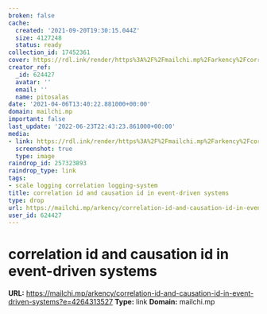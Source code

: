 ```yaml
---
broken: false
cache:
  created: '2021-09-20T19:30:15.044Z'
  size: 4127248
  status: ready
collection_id: 17452361
cover: https://rdl.ink/render/https%3A%2F%2Fmailchi.mp%2Farkency%2Fcorrelation-id-and-causation-id-in-event-driven-systems%3Fe%3D4264313527
creator_ref:
  _id: 624427
  avatar: ''
  email: ''
  name: pitosalas
date: '2021-04-06T13:40:22.881000+00:00'
domain: mailchi.mp
important: false
last_update: '2022-06-23T22:43:23.861000+00:00'
media:
- link: https://rdl.ink/render/https%3A%2F%2Fmailchi.mp%2Farkency%2Fcorrelation-id-and-causation-id-in-event-driven-systems%3Fe%3D4264313527
  screenshot: true
  type: image
raindrop_id: 257323893
raindrop_type: link
tags:
- scale logging correlation logging-system
title: correlation id and causation id in event-driven systems
type: drop
url: https://mailchi.mp/arkency/correlation-id-and-causation-id-in-event-driven-systems?e=4264313527
user_id: 624427
---
```


# correlation id and causation id in event-driven systems

**URL:** https://mailchi.mp/arkency/correlation-id-and-causation-id-in-event-driven-systems?e=4264313527
**Type:** link
**Domain:** mailchi.mp
